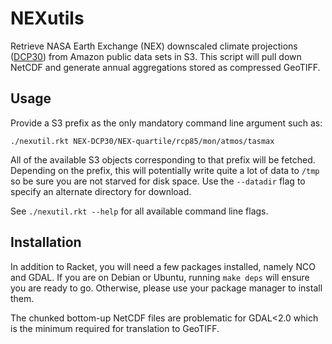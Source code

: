 NEXutils
========
Retrieve NASA Earth Exchange (NEX) downscaled climate projections
([DCP30](https://aws.amazon.com/nasa/nex/)) from Amazon public data sets in
S3. This script will pull down NetCDF and generate annual aggregations stored
as compressed GeoTIFF.

Usage
-----
Provide a S3 prefix as the only mandatory command line argument such as:

    ./nexutil.rkt NEX-DCP30/NEX-quartile/rcp85/mon/atmos/tasmax

All of the available S3 objects corresponding to that prefix will be
fetched. Depending on the prefix, this will potentially write quite a lot of data to
`/tmp` so be sure you are not starved for disk space. Use the `--datadir` flag
to specify an alternate directory for download.

See `./nexutil.rkt --help` for all available command line flags.

Installation
------------
In addition to Racket, you will need a few packages installed, namely NCO and
GDAL. If you are on Debian or Ubuntu, running `make deps` will ensure you are
ready to go. Otherwise, please use your package manager to install them.

The chunked bottom-up NetCDF files are problematic for GDAL<2.0 which is the
minimum required for translation to GeoTIFF.
